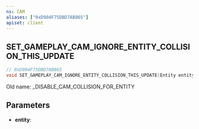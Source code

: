 ```yaml
---
ns: CAM
aliases: ["0xD904F75DBD7AB865"]
apiset: client
---
```

## SET_GAMEPLAY_CAM_IGNORE_ENTITY_COLLISION_THIS_UPDATE

```c
// 0xD904F75DBD7AB865
void SET_GAMEPLAY_CAM_IGNORE_ENTITY_COLLISION_THIS_UPDATE(Entity entity);
```

Old name: _DISABLE_CAM_COLLISION_FOR_ENTITY

## Parameters
* **entity**:



